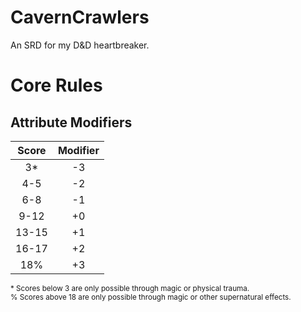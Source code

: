 # CavernCrawlers
An SRD for my D&amp;D heartbreaker.

# Core Rules

## Attribute Modifiers
| Score | Modifier |
|:-----:|:---:|
|  3*   | -3 |
|  4-5  | -2 |
|  6-8  | -1 |
| 9-12  | +0 |
| 13-15 | +1 |
| 16-17 | +2 |
|  18%  | +3 |

<small>
* Scores below 3 are only possible through magic or physical trauma.<br/>
% Scores above 18 are only possible through magic or other supernatural effects.
</small>
